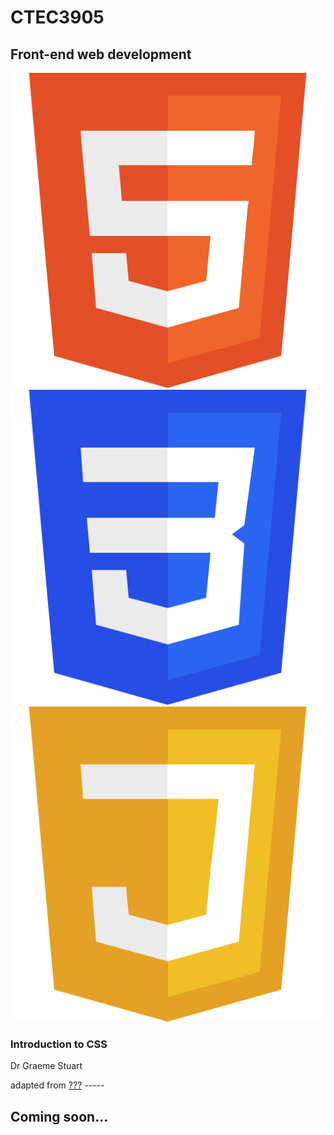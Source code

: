 # CTEC3905
## Front-end web development

<div class="flex-center intro">
	<img src="images/html.svg" alt="html logo">
	<img src="images/css.svg" alt="css logo">
	<img src="images/js.svg" alt="js logo">
</div>

### Introduction to CSS

<p class="flex-center">
	Dr Graeme Stuart
</p>

<span class="reference">
	adapted from <a href="...">???</a>
</span>
-----

## Coming soon...
